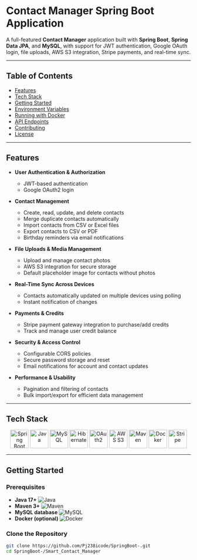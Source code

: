 # Contact Manager Spring Boot Application

A full-featured **Contact Manager** application built with **Spring Boot**, **Spring Data JPA**, and **MySQL**, with support for JWT authentication, Google OAuth login, file uploads, AWS S3 integration, Stripe payments, and real-time sync.

---

## Table of Contents

- [Features](#features)  
- [Tech Stack](#tech-stack)  
- [Getting Started](#getting-started)  
- [Environment Variables](#environment-variables)  
- [Running with Docker](#running-with-docker)  
- [API Endpoints](#api-endpoints)  
- [Contributing](#contributing)  
- [License](#license)  

---

## Features

- **User Authentication & Authorization**  
  - JWT-based authentication  
  - Google OAuth2 login  

- **Contact Management**  
  - Create, read, update, and delete contacts  
  - Merge duplicate contacts automatically  
  - Import contacts from CSV or Excel files  
  - Export contacts to CSV or PDF  
  - Birthday reminders via email notifications  

- **File Uploads & Media Management**  
  - Upload and manage contact photos  
  - AWS S3 integration for secure storage  
  - Default placeholder image for contacts without photos  

- **Real-Time Sync Across Devices**  
  - Contacts automatically updated on multiple devices using polling  
  - Instant notification of changes  

- **Payments & Credits**  
  - Stripe payment gateway integration to purchase/add credits  
  - Track and manage user credit balance  

- **Security & Access Control**  
  - Configurable CORS policies  
  - Secure password storage and reset  
  - Email notifications for account and contact updates  

- **Performance & Usability**  
  - Pagination and filtering of contacts  
  - Bulk import/export for efficient data management  

---

## Tech Stack

<p align="center">
  <img src="https://img.icons8.com/color/48/000000/spring-logo.png" alt="Spring Boot" width="50" height="50"/> 
  <img src="https://img.icons8.com/color/48/000000/java-coffee-cup-logo.png" alt="Java" width="50" height="50"/>
  <img src="https://img.icons8.com/color/48/000000/mysql-logo.png" alt="MySQL" width="50" height="50"/>
  <img src="https://img.icons8.com/color/48/000000/hibernate.png" alt="Hibernate" width="50" height="50"/>
  <img src="https://img.icons8.com/color/48/000000/oauth.png" alt="OAuth2" width="50" height="50"/>
  <img src="https://img.icons8.com/color/48/000000/amazon-s3.png" alt="AWS S3" width="50" height="50"/>
  <img src="https://img.icons8.com/color/48/000000/maven.png" alt="Maven" width="50" height="50"/>
  <img src="https://img.icons8.com/color/48/000000/docker.png" alt="Docker" width="50" height="50"/>
  <img src="https://img.icons8.com/color/48/000000/stripe.png" alt="Stripe" width="50" height="50"/>
</p>

---

## Getting Started

### Prerequisites

- **Java 17+** ![Java](https://img.icons8.com/color/24/000000/java-coffee-cup-logo.png)  
- **Maven 3+** ![Maven](https://img.icons8.com/color/24/000000/maven.png)  
- **MySQL database** ![MySQL](https://img.icons8.com/color/24/000000/mysql-logo.png)  
- **Docker (optional)** ![Docker](https://img.icons8.com/color/24/000000/docker.png)  

### Clone the Repository

```bash
git clone https://github.com/Pj238icode/SpringBoot-.git
cd SpringBoot-/Smart_Contact_Manager
